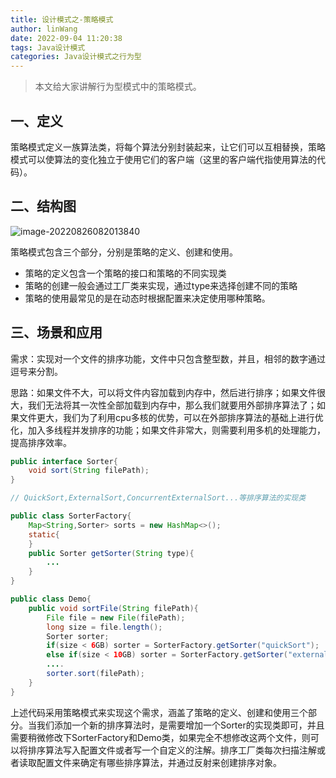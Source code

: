 ```yaml
---
title: 设计模式之-策略模式
author: linWang
date: 2022-09-04 11:20:38
tags: Java设计模式
categories: Java设计模式之行为型
---
```


> 本文给大家讲解行为型模式中的策略模式。

<!--more-->

## 一、定义

策略模式定义一族算法类，将每个算法分别封装起来，让它们可以互相替换，策略模式可以使算法的变化独立于使用它们的客户端（这里的客户端代指使用算法的代码）。

## 二、结构图

![image-20220826082013840](image-20220826082013840.png)

策略模式包含三个部分，分别是策略的定义、创建和使用。

*   策略的定义包含一个策略的接口和策略的不同实现类
*   策略的创建一般会通过工厂类来实现，通过type来选择创建不同的策略
*   策略的使用最常见的是在动态时根据配置来决定使用哪种策略。

## 三、场景和应用

需求：实现对一个文件的排序功能，文件中只包含整型数，并且，相邻的数字通过逗号来分割。

思路：如果文件不大，可以将文件内容加载到内存中，然后进行排序；如果文件很大，我们无法将其一次性全部加载到内存中，那么我们就要用外部排序算法了；如果文件更大，我们为了利用cpu多核的优势，可以在外部排序算法的基础上进行优化，加入多线程并发排序的功能；如果文件非常大，则需要利用多机的处理能力，提高排序效率。

```java
public interface Sorter{
    void sort(String filePath);
}

// QuickSort,ExternalSort,ConcurrentExternalSort...等排序算法的实现类

public class SorterFactory{
	Map<String,Sorter> sorts = new HashMap<>();
    static{
    }
    public Sorter getSorter(String type){
        ...
    }
}

public class Demo{
    public void sortFile(String filePath){
        File file = new File(filePath);
        long size = file.length();
        Sorter sorter;
        if(size < 6GB) sorter = SorterFactory.getSorter("quickSort");
        else if(size < 10GB) sorter = SorterFactory.getSorter("externalSort");
        ....
        sorter.sort(filePath);
    }
}
```

上述代码采用策略模式来实现这个需求，涵盖了策略的定义、创建和使用三个部分。当我们添加一个新的排序算法时，是需要增加一个Sorter的实现类即可，并且需要稍微修改下SorterFactory和Demo类，如果完全不想修改这两个文件，则可以将排序算法写入配置文件或者写一个自定义的注解。排序工厂类每次扫描注解或者读取配置文件来确定有哪些排序算法，并通过反射来创建排序对象。
